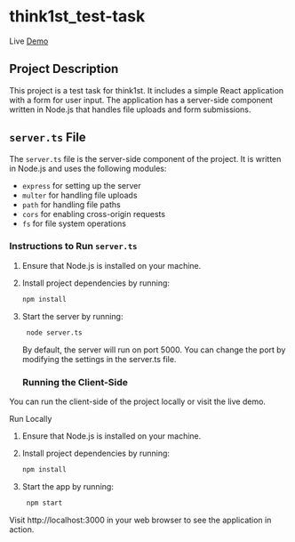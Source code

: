 # think1st_test-task
Live [Demo](https://think1st-test-task.vercel.app/)


## Project Description

This project is a test task for think1st. It includes a simple React application with a form for user input. The application has a server-side component written in Node.js that handles file uploads and form submissions.

## `server.ts` File

The `server.ts` file is the server-side component of the project. It is written in Node.js and uses the following modules:
- `express` for setting up the server
- `multer` for handling file uploads
- `path` for handling file paths
- `cors` for enabling cross-origin requests
- `fs` for file system operations

### Instructions to Run `server.ts`

1. Ensure that Node.js is installed on your machine.

2. Install project dependencies by running:
   ```bash
   npm install
   ```
3. Start the server by running:
   ```bash
    node server.ts
    ```
   By default, the server will run on port 5000. You can change the port by modifying the settings in the server.ts file.

   ### Running the Client-Side
You can run the client-side of the project locally or visit the live demo.

Run Locally
1. Ensure that Node.js is installed on your machine.

2. Install project dependencies by running:
   ```bash
   npm install
   ```
3. Start the app by running:
   ```bash
    npm start
    ```
Visit http://localhost:3000 in your web browser to see the application in action.

